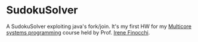 # SudokuSolver
A SudokuSolver exploiting java's fork/join. It's my first HW for my [Multicore systems programming](http://twiki.di.uniroma1.it/twiki/view/PSMC/WebHome) course held by Prof. [Irene Finocchi](http://www.dsi.uniroma1.it/~finocchi).
